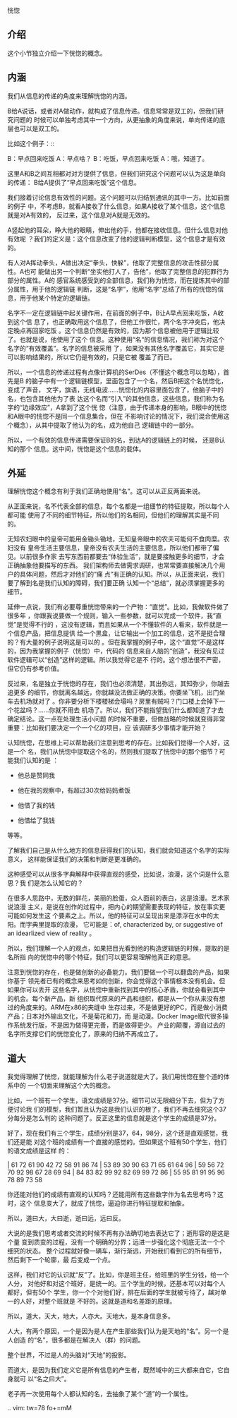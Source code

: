     
恍惚

## 介绍

这个小节独立介绍一下恍惚的概念。

## 内涵

我们从信息的传递的角度来理解恍惚的内涵。

B给A说话，或者对A做动作，就构成了信息传递。信息常常是双工的，但我们研究问题的
时候可以单独考虑其中一个方向，从更抽象的角度来说，单向传递的底层也可以是双工的。

比如这个例子：::

  B：早点回来吃饭
  A：早点啥？
  B：吃饭，早点回来吃饭
  A：哦，知道了。

这里A和B之间互相都对对方提供了信息，但我们研究这个问题可以认为这是单向的传递：
B给A提供了“早点回来吃饭”这个信息。

我们接着讨论信息有效性的问题。这个问题可以归结到通讯的其中一方。比如前面的例子
中，不考虑B，就看A接收了什么信息，如果A接收了某个信息，这个信息就是对A有效的，
反过来，这个信息对A就是无效的。

A竖起他的耳朵，睁大他的眼睛，伸出他的手，他都在接收信息。但什么信息对他有效呢
？我们的定义是：这个信息改变了他的逻辑判断模型，这个信息才是有效的。

有人对A挥动拳头，A做出决定“拳头，快躲”，他取了完整信息的攻击性部分属性。A也可
能做出另一个判断“坐实他打人了，告他”，他取了完整信息的犯罪行为部分的属性。A的
感官系统感受到的全部信息，我们称为恍惚，而在提炼其中的部分属性，用于他的逻辑链
判断，这是“名字”，他用“名字”总结了所有的恍惚的信息，用于他某个特定的逻辑链。

名字不一定在逻辑链中起关键作用，在前面的例子中，B让A早点回来吃饭，A收到这个信
息了，也正确取用这个信息了，但他工作很忙，两个名字冲突后，他决定晚点再回家吃饭
。这个信息仍然是有效的，因为那个信息被他用于逻辑比较了。也就是说，他使用了这个
信息。这种使用“名“的信息情况，我们称为对这个名字的“有效覆盖”。名字的信息被采用
了，如果没有其他名字覆盖它，其实它是可以影响结果的，所以它仍是有效的，只是它被
覆盖了而已。

所以，一个信息的传递过程有点像计算机的SerDes（不懂这个概念可以忽略），首先是B
的脑子中有一个逻辑链模型，里面包含了一个名，然后B把这个名恍惚化，变成了声音，
文字，旗语，无线电波……恍惚化的内容里面包含了，他脑子中的名，也包含其他他为了表
达这个名而“引入”的其他信息，这些信息，我们称为名字的“边缘效应”，A拿到了这个恍
惚（注意，由于传递本身的影响，B眼中的恍惚和A眼中的恍惚不是同一个信息集合，但在
不影响讨论的情况下，我们混合使用这个概念），从其中提取了他认为的名，成为他自己
逻辑链中的一部分。

所以，一个有效的信息传递需要保证B的名，到达A的逻辑链上的时候， 还是B认知的那个
信息。这中间，恍惚是这个信息的载体。

## 外延

理解恍惚这个概念有利于我们正确地使用“名”。这可以从正反两面来说。

从正面来说，名不代表全部的信息，每个名都是一组细节的特征提取，所以每个人都可能
使用了不同的细节特征，所以他们的名相同，但他们的理解其实是不同的。

无知农妇眼中的皇帝可能用金锄头锄地，无知皇帝眼中的农夫可能何不食肉糜。农妇没有
皇帝生活主要信息，皇帝没有农夫生活的主要信息，所以他们都带了偏见。以前很多作家
去写东西前都要去“体验生活”，就是要接触更多的细节，才会正确抽象他要描写的东西。
我们架构师去做需求调研，也常常要直接解决几个用户的具体问题，然后才对他们的“痛
点”有正确的认知。所以，从正面来说，我们要了解到名是我们认知的障碍，我们要正确
认知一个“总结”，就必须掌握更多的细节。

延伸一点说，我们有必要尊重恍惚带来的一个产物：“直觉”。比如，我做软件做了很多年
，你跟我说要做一个规则，输入一些参数，就可以完成一个软件，我“直觉”是觉得不行的
，这没有逻辑，而且如果从一个不懂软件的人看来，软件就是一个信息产品，把信息提供
给一个黑盒，让它输出一个加工的信息，这不是挺合理的？有大量的例子说明这是可以的
。但在我掌握的例子中，这个“直觉”不是这样的，因为我掌握的例子（恍惚）中，代码的
信息来自人脑的“创造”，我没有见过软件逻辑可以“创造”这样的逻辑。所以我觉得它是不
行的。这个想法很不严密，但它仍有参考价值。

反过来，名是独立于恍惚的存在，我们也必须清楚，其出弥远，其知弥少，你越去追更多
的细节，你就离名越远，你就越没法做正确的决策。你要坐飞机，出门坐车去机场就对了
。你非要分析下楼楼梯会塌吗？房里有贼吗？门口楼上会掉下一个花盆吗？……你就不用去
机场了。所以，我们不能指望我们什么都知道了才去确定结论。这一点在处理生活小问题
的时候不重要，但做战略的时候就变得非常重要：比如我们要决定一个一个亿的项目，应
该调研多少事情才能开始？

认知恍惚，在思维上可以帮助我们注意到思考的存在。比如我们觉得一个人好，这是一个
名，我们从恍惚中提取这个名的，然则我们提取了恍惚中的那个细节？可能我们认知的是
：

* 他总是赞同我

* 他在我的观察中，有超过30次给妈妈煮饭

* 他借了我的钱

* 他借给了我钱

等等。

了解我们自己是从什么地方的信息获得我们的认知，我们就会知道这个名字的实际意义，
这样能保证我们的决策和判断是更准确的。

这种感受可以从很多字典解释中获得直观的感受，比如说，浪漫，这个词是什么意思？我
们是怎么认知它的？

在很多人思路中，无数的鲜花，美丽的脸蛋，众人面前的表白，这是浪漫。艺术家说浪漫
主义，是说在创作的过程中，把内心的期望需要表现的特征，放在事实更可能如何发生这
个要素之上。所以，他的特征可以呈现出来是漂浮在水中的太阳。而字典里提取的浪漫，
它可能是：of, characterized by, or suggestive of an idearlized view of reality
。

所以，我们理解一个人的观点，如果把目光看到他的构造逻辑链的时候，提取的是名所指
向的恍惚中的哪个特征，我们可以更容易理解他真正的意思。

注意到恍惚的存在，也是做创新的必备能力。我们要做一个可以翻盘的产品，如果你基于
领先者已有的概念来思考如何创新，你会觉得这个事情根本没有机会。但如果你可以丢开
这些名字，从恍惚中重新找到其中的核心矛盾，你就会看到其中的机会。每个新产品，新
组织取代原来的产品和组织，都是从一个你从来没有想过的角度来的。ARM在x86的夹缝中
生存过来，不是做更好的PC，而是做小消费产品；日本对外输出文化，不是菊花和刀，而
是动漫。Docker Image取代很多操作系统发行版，不是因为做得更完善，而是做得更少。
产业的颠覆，源自过去的名字所支撑它们的恍惚变化了，原来的归纳不再成立了。
  
## 道大

我觉得理解了恍惚，就能理解为什么老子说道就是大了。我们用恍惚在整个道的体系中的
一个切面来理解这个大的概念。

比如，一个班有一个学生，语文成绩是37分。细节可以无限细分下去，但为了方便讨论我
们的模型，我们暂且认为这是我们认识的根了，我们不再去细究这个37分每分是怎么判的
这种问题了。反正这里的信息就是这个学生的成绩是37分。

好了，现在我们有三个学生，成绩分别是37，64，98分，这个还是直观感觉，我们还是能
对这个班的成绩有一个直接的感觉的。但如果这个班有50个学生，他们的语文成绩是这样
的：

  | 61 72 61 90 42 72 58 91 86 74
  | 53 89 30 90 63 71 65 61 64 96
  | 59 56 72 70 92 98 67 28 69 94
  | 84 83 82 99 92 82 69 99 72 86
  | 55 95 81 91 95 96 78 89 73 58

你还能对他们的成绩有直观的认知吗？还能用所有这些数字作为名去思考吗？这时，这个
信息变大了，就成了恍惚，逼迫你进行特征提取和抽象。

所以，道曰大，大曰逝，逝曰远，远曰反。

大说的是我们思考或者交流的时候不再有办法确切地去表达它了；逝形容的是这是个量
变到质变的过程，没有一个明确的分界；远进一步强化这个彻底无法一个个细究的状态。
整个过程就好像一辆车，渐行渐远，开始我们看到它的所有细节，然后剩下一个轮廓，最
后变成一个点。

这样，我们对它的认识就“反”了。比如，你是班主任，给班里的学生分钱，给一个人分，
对他好和对这个班好，是统一的。三个学生的时候，还基本可以对每个人都好，但有50个
学生，你一个个对他们好，排在后面的学生就被亏待了，越对单一的人好，对整个班就是
不好的。这就是道和名差距的原理。

所以，道大，天大，地大，人亦大。天地大，是本身信息多。

人大，有两个原因，一个是因为是人在产生那些我们认为是天地的“名”。另一个是人创造
的“名”，很多都是在解决人（群）的问题。

整个世界，不过是人的头脑对“天地”的投影。

而道大，是因为我们定义它是所有信息的产生者，既然域中的三大都来自它，它自身就可
以“名之曰大”。

老子再一次使用每个人都认知的名，去抽象了某个“道”的一个属性。
  
.. vim: tw=78 fo+=mM
